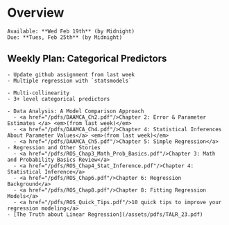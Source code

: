 # Overview
```{admonition} HW 3
Available: **Wed Feb 19th** (by Midnight)  
Due: **Tues, Feb 25th** (by Midnight)
```

## Weekly Plan: Categorical Predictors
```{topic} [📚 Tuesday Feb 18th](https://classroom.github.com/a/Xfxgaqdi) 
- Update github assignment from last week
- Multiple regression with `statsmodels`
```

```{topic} Wednesday Feb 19th
- Multi-collinearity
- 3+ level categorical predictors
```

```{topic} Readings (from last week)
- Data Analysis: A Model Comparison Approach
  - <a href="/pdfs/DAAMCA_Ch2.pdf"/>Chapter 2: Error & Parameter Estimates </a> <em>(from last week)</em>   
  - <a href="/pdfs/DAAMCA_Ch4.pdf"/>Chapter 4: Statistical Inferences About Parameter Values</a> <em>(from last week)</em>  
  - <a href="/pdfs/DAAMCA_Ch5.pdf"/>Chapter 5: Simple Regression</a>  
- Regression and Other Stories
  - <a href="/pdfs/ROS_Chap3_Math_Prob_Basics.pdf"/>Chapter 3: Math and Probability Basics Review</a>  
  - <a href="/pdfs/ROS_Chap4_Stat_Inference.pdf"/>Chapter 4: Statistical Inference</a>  
  - <a href="/pdfs/ROS_Chap6.pdf"/>Chapter 6: Regression Background</a>  
  - <a href="/pdfs/ROS_Chap8.pdf"/>Chapter 8: Fitting Regression Models</a>  
  - <a href="/pdfs/ROS_Quick_Tips.pdf"/>10 quick tips to improve your regression modeling</a>  
- [The Truth about Linear Regression](/assets/pdfs/TALR_23.pdf)
```
